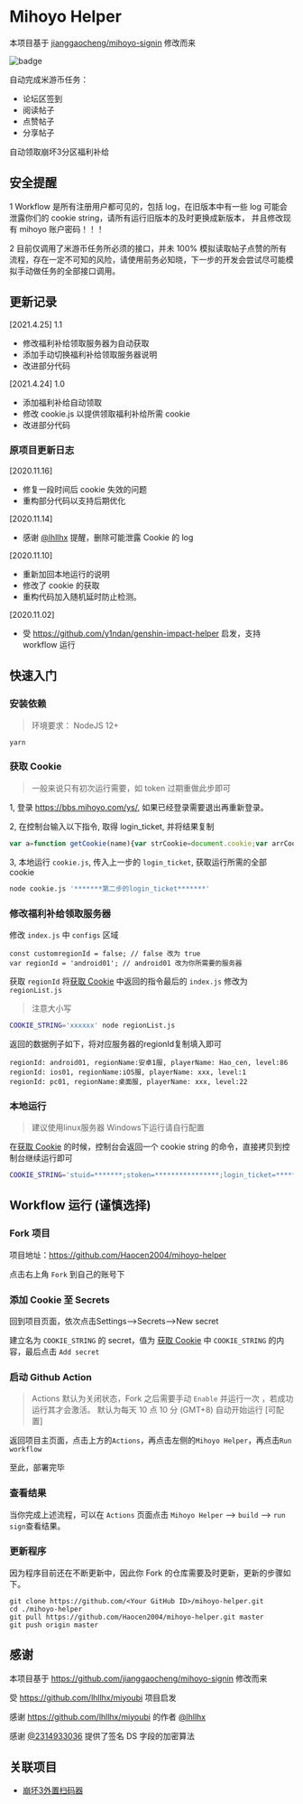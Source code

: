 # Mihoyo Helper
本项目基于 [jianggaocheng/mihoyo-signin](https://github.com/jianggaocheng/mihoyo-signin) 修改而来  

![badge](https://github.com/Haocen2004/mihoyo-helper/workflows/Mihoyo%20SignIn/badge.svg)

自动完成米游币任务：
- 论坛区签到
- 阅读帖子
- 点赞帖子
- 分享帖子

自动领取崩坏3分区福利补给

## 安全提醒  
1 Workflow 是所有注册用户都可见的，包括 log，在旧版本中有一些 log 可能会泄露你们的 cookie string，请所有运行旧版本的及时更换成新版本，
并且修改现有 mihoyo 账户密码！！！  

2 目前仅调用了米游币任务所必须的接口，并未 100% 模拟读取帖子点赞的所有流程，存在一定不可知的风险，请使用前务必知晓，下一步的开发会尝试尽可能模拟手动做任务的全部接口调用。

## 更新记录 
[2021.4.25] 1.1
- 修改福利补给领取服务器为自动获取
- 添加手动切换福利补给领取服务器说明
- 改进部分代码

[2021.4.24] 1.0
- 添加福利补给自动领取
- 修改 cookie.js 以提供领取福利补给所需 cookie
- 改进部分代码

### 原项目更新日志
[2020.11.16] 
- 修复一段时间后 cookie 失效的问题
- 重构部分代码以支持后期优化

[2020.11.14] 
- 感谢 [@lhllhx](https://github.com/lhllhx) 提醒，删除可能泄露 Cookie 的 log

[2020.11.10] 
- 重新加回本地运行的说明
- 修改了 cookie 的获取
- 重构代码加入随机延时防止检测。

[2020.11.02] 
- 受 https://github.com/y1ndan/genshin-impact-helper 启发，支持 workflow 运行

## 快速入门

### 安装依赖
> 环境要求： NodeJS 12+
```
yarn
```

### 获取 Cookie 
> 一般来说只有初次运行需要，如 token 过期重做此步即可

1, 登录 https://bbs.mihoyo.com/ys/, 如果已经登录需要退出再重新登录。

2, 在控制台输入以下指令, 取得 login_ticket, 并将结果复制
```javascript
var a=function getCookie(name){var strCookie=document.cookie;var arrCookie=strCookie.split("; ");for(var i=0;i<arrCookie.length;i++){var arr=arrCookie[i].split("=");if(arr[0]==name)return arr[1]}return""};console.log(a("login_ticket"));
```

3, 本地运行 `cookie.js`, 传入上一步的 `login_ticket`, 获取运行所需的全部 cookie
```bash
node cookie.js '*******第二步的login_ticket*******'
```
### 修改福利补给领取服务器
修改 `index.js` 中 `configs` 区域
```
const customregionId = false; // false 改为 true
var regionId = 'android01'; // android01 改为你所需要的服务器
```
获取 `regionId` 将[获取 Cookie](#获取-Cookie) 中返回的指令最后的 `index.js` 修改为 `regionList.js` 
> 注意大小写
```bash
COOKIE_STRING='xxxxxx' node regionList.js
```
返回的数据例子如下，将对应服务器的regionId复制填入即可
```
regionId: android01, regionName:安卓1服, playerName: Hao_cen, level:86
regionId: ios01, regionName:iOS服, playerName: xxx, level:1
regionId: pc01, regionName:桌面服, playerName: xxx, level:22
```
### 本地运行
> 建议使用linux服务器 Windows下运行请自行配置  

在[获取 Cookie](#获取-Cookie) 的时候，控制台会返回一个 cookie string 的命令，直接拷贝到控制台继续运行即可
```bash
COOKIE_STRING='stuid=*******;stoken=****************;login_ticket=********************;' node index.js
```

## Workflow 运行 (谨慎选择)
### Fork 项目  

项目地址：https://github.com/Haocen2004/mihoyo-helper  

点击右上角 `Fork` 到自己的账号下

### 添加 Cookie 至 Secrets
回到项目页面，依次点击Settings-->Secrets-->New secret

建立名为 `COOKIE_STRING` 的 secret，值为 [获取 Cookie](#获取-Cookie) 中 `COOKIE_STRING` 的内容，最后点击 `Add secret`

### 启动 Github Action

> Actions 默认为关闭状态，Fork 之后需要手动 `Enable` 并运行一次 ，若成功运行其才会激活。
> 默认为每天 10 点 10 分 (GMT+8) 自动开始运行 [可配置]

返回项目主页面，点击上方的`Actions`，再点击左侧的`Mihoyo Helper`，再点击`Run workflow`

至此，部署完毕

### 查看结果

当你完成上述流程，可以在 `Actions` 页面点击 `Mihoyo Helper` --> `build` --> `run sign`查看结果。

### 更新程序

因为程序目前还在不断更新中，因此你 Fork 的仓库需要及时更新，更新的步骤如下。

```
git clone https://github.com/<Your GitHub ID>/mihoyo-helper.git
cd ./mihoyo-helper
git pull https://github.com/Haocen2004/mihoyo-helper.git master
git push origin master
```

## 感谢
本项目基于 https://github.com/jianggaocheng/mihoyo-signin 修改而来

受 https://github.com/lhllhx/miyoubi 项目启发  

感谢 https://github.com/lhllhx/miyoubi 的作者 [@lhllhx](https://github.com/lhllhx)  

感谢 [@2314933036](https://github.com/2314933036) 提供了签名 DS 字段的加密算法  

## 关联项目
- [崩坏3外置扫码器](https://github.com/Haocen2004/bh3_login_simulation)
